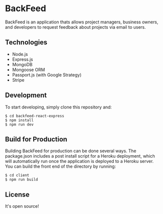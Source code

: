 # BackFeed

BackFeed is an application thats allows project managers, business owners, and developers to request feedback about projects via email to users.


## Technologies

* Node.js
* Express.js
* MongoDB
* Mongoose ORM
* Passport.js (with Google Strategy)
* Stripe

## Development
To start developing, simply clone this repository and:

```
$ cd backfeed-react-express
$ npm install
$ npm run dev
```


## Build for Production
Building BackFeed for production can be done several ways. The package.json includes a post install script for a Heroku deployment, which will automatically run once the application is deployed to a Heroku server. You can build the front end of the directory by running:

```
$ cd client
$ npm run build
```

## License
It's open source! 

